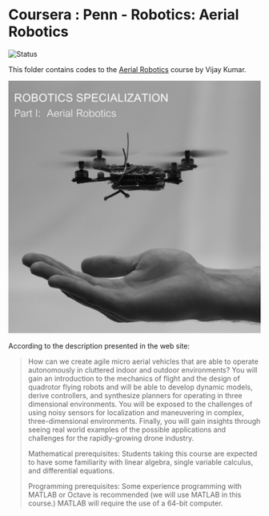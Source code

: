 # Coursera : Penn - Robotics: Aerial Robotics

<img alt="Status" src="https://raw.githubusercontent.com/rogergranada/MOOCs/master/_utils/inprogress.svg">

This folder contains codes to the [Aerial Robotics](https://www.coursera.org/learn/robotics-flight) course by Vijay Kumar. 

![Quadrotor](images/aerial_robotics.png)

According to the description presented in the web site:

> How can we create agile micro aerial vehicles that are able to operate autonomously in cluttered indoor and outdoor environments?  You will gain an introduction to the mechanics of flight and the design of quadrotor flying robots and will be able to develop dynamic models, derive controllers, and synthesize planners for operating in three dimensional environments.  You will be exposed to the challenges of using noisy sensors for localization and maneuvering in complex, three-dimensional environments.  Finally, you will gain insights through seeing real world examples of the possible applications and challenges for the rapidly-growing drone industry.
> 
> Mathematical prerequisites: Students taking this course are expected to have some familiarity with linear algebra, single variable calculus, and differential equations.
> 
> Programming prerequisites: Some experience programming with MATLAB or Octave is recommended (we will use MATLAB in this course.) MATLAB will require the use of a 64-bit computer.
